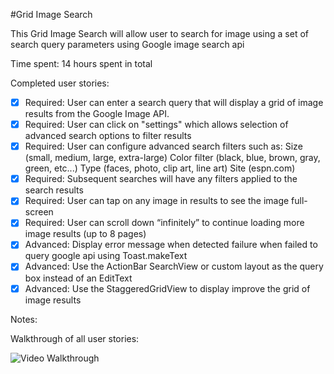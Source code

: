 #Grid Image Search

This Grid Image Search will allow user to search for image using a set of search query parameters using Google image search api

Time spent: 14 hours spent in total

Completed user stories:

 * [x] Required: User can enter a search query that will display a grid of image results from the Google Image API.
 * [x] Required: User can click on "settings" which allows selection of advanced search options to filter results
 * [x] Required: User can configure advanced search filters such as:
       Size (small, medium, large, extra-large)
       Color filter (black, blue, brown, gray, green, etc...)
       Type (faces, photo, clip art, line art)
       Site (espn.com)
 * [x] Required: Subsequent searches will have any filters applied to the search results
 * [x] Required: User can tap on any image in results to see the image full-screen
 * [x] Required: User can scroll down “infinitely” to continue loading more image results (up to 8 pages)
 * [x] Advanced: Display error message when detected failure when failed to query google api using Toast.makeText
 * [x] Advanced: Use the ActionBar SearchView or custom layout as the query box instead of an EditText
 * [x] Advanced: Use the StaggeredGridView to display improve the grid of image results

Notes:

Walkthrough of all user stories:

![Video Walkthrough](image_search.gif)

